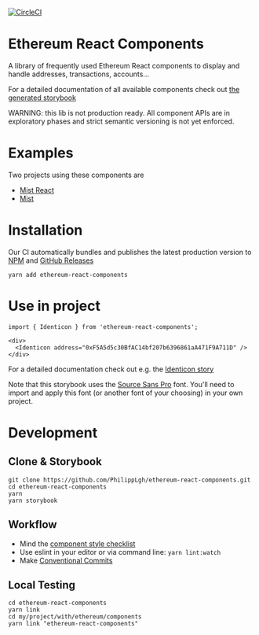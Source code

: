 [![CircleCI](https://circleci.com/gh/ethereum/ethereum-react-components.svg?style=shield)](https://circleci.com/gh/ethereum/ethereum-react-components)

# Ethereum React Components

A library of frequently used Ethereum React components to display and handle addresses, transactions, accounts...

For a detailed documentation of all available components check out [the generated storybook](https://ethereum.github.io/ethereum-react-components)

WARNING: this lib is not production ready. All component APIs are in exploratory phases and strict semantic versioning is not yet enforced.

# Examples

Two projects using these components are

- [Mist React](https://github.com/ethereum/mist-ui)
- [Mist](https://github.com/ethereum/mist)

# Installation

Our CI automatically bundles and publishes the latest production version to [NPM](https://www.npmjs.com/package/ethereum-react-components) and
[GitHub Releases](https://github.com/ethereum/ethereum-react-components/releases)

```
yarn add ethereum-react-components
```

# Use in project

```
import { Identicon } from 'ethereum-react-components';

<div>
  <Identicon address="0xF5A5d5c30BfAC14bf207b6396861aA471F9A711D" />
</div>
```

For a detailed documentation check out e.g. the [Identicon story](https://ethereum.github.io/ethereum-react-components?selectedKind=Widgets%2FIdenticon)

Note that this storybook uses the [Source Sans Pro](https://fonts.google.com/specimen/Source+Sans+Pro?selection.family=Source+Sans+Pro:300,400,600,700) font.
You'll need to import and apply this font (or another font of your choosing) in your own project.

# Development

## Clone & Storybook

```
git clone https://github.com/PhilippLgh/ethereum-react-components.git
cd ethereum-react-components
yarn
yarn storybook
```

## Workflow

- Mind the [component style checklist](CHECKLIST.md)
- Use eslint in your editor or via command line: `yarn lint:watch`
- Make [Conventional Commits](https://www.conventionalcommits.org/)

## Local Testing

```
cd ethereum-react-components
yarn link
cd my/project/with/ethereum/components
yarn link "ethereum-react-components"
```
